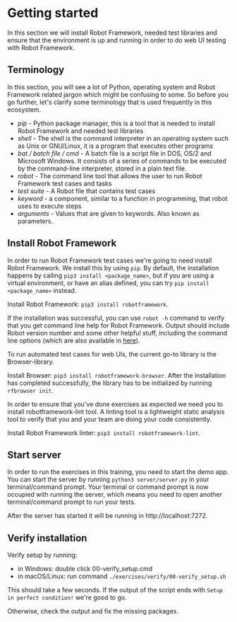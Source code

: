 # Getting started

In this section we will install Robot Framework, needed test libraries and ensure that the environment
is up and running in order to do web UI testing with Robot Framework.

## Terminology

In this section, you will see a lot of Python, operating system and Robot Framework related jargon
which might be confusing to some. So before you go further, let's clarify some terminology that is
used frequently in this ecosystem.

- *pip* - Python package manager, this is a tool that is needed to install Robot Framework and needed test libraries
- *shell* - The shell is the command interpreter in an operating system such as Unix or GNU/Linux, it is a program that executes other programs
- *bat / batch file / cmd* - A batch file is a script file in DOS, OS/2 and Microsoft Windows. It consists of a series of commands to be executed by the command-line interpreter, stored in a plain text file.
- *robot* - The command line tool that allows the user to run Robot Framework test cases and tasks
- *test suite* - A Robot file that contains test cases
- *keyword* - a component, similar to a function in programming, that robot uses to execute steps
- *arguments* - Values that are given to keywords. Also known as parameters.

## Install Robot Framework

In order to run Robot Framework test cases we're going to need install Robot Framework. We install this by
using `pip`. By default, the installation happens by calling `pip3 install <package_name>`, but if you are
using a virtual environment, or have an alias defined, you can try `pip install <package_name>` instead.

Install Robot Framework: `pip3 install robotframework`.

If the installation was successful, you can use `robot -h` command to verify that you get command line
help for Robot Framework. Output should include Robot version number and some other helpful stuff,
including the command line options (which are also available in [here](http://robotframework.org/robotframework/latest/RobotFrameworkUserGuide.html#all-command-line-options)).

To run automated test cases for web UIs, the current go-to library is the Browser-library.

Install Browser: `pip3 install robotframework-browser`. After the installation has completed successfully,
the library has to be initialized by running `rfbrowser init`.

In order to ensure that you've done exercises as expected we need you to install robotframework-lint
tool. A linting tool is a lightweight static analysis tool to verify that you and your team are doing
your code consistently.

Install Robot Framework linter: `pip3 install robotframework-lint`.

## Start server

In order to run the exercises in this training, you need to start the demo app. You can start the server
by running `python3 server/server.py` in your terminal/command prompt. Your terminal or command prompt is
now occupied with running the server, which means you need to open another terminal/command prompt to run
your tests.

After the server has started it will be running in http://localhost:7272.

## Verify installation

Verify setup by running:

- in Windows: double click 00-verify_setup.cmd
- in macOS/Linux: run command `./exercises/verify/00-verify_setup.sh`

This should take a few seconds. If the output of the script ends with `Setup in perfect condition!`
we're good to go.

Otherwise, check the output and fix the missing packages.
